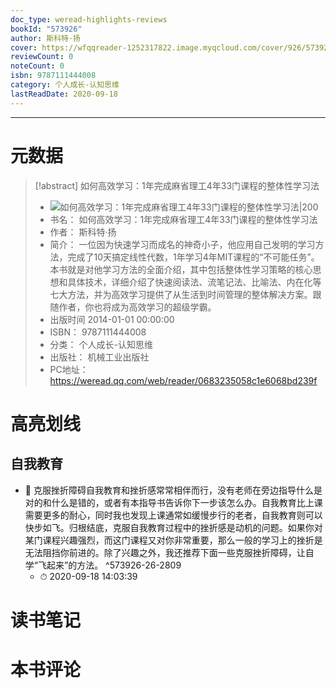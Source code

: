 ```yaml
---
doc_type: weread-highlights-reviews
bookId: "573926"
author: 斯科特·扬
cover: https://wfqqreader-1252317822.image.myqcloud.com/cover/926/573926/t7_573926.jpg
reviewCount: 0
noteCount: 0
isbn: 9787111444008
category: 个人成长-认知思维
lastReadDate: 2020-09-18
---
```


---
# 元数据
> [!abstract] 如何高效学习：1年完成麻省理工4年33门课程的整体性学习法
> - ![ 如何高效学习：1年完成麻省理工4年33门课程的整体性学习法|200](https://wfqqreader-1252317822.image.myqcloud.com/cover/926/573926/t7_573926.jpg)
> - 书名： 如何高效学习：1年完成麻省理工4年33门课程的整体性学习法
> - 作者： 斯科特·扬
> - 简介： 一位因为快速学习而成名的神奇小子，他应用自己发明的学习方法，完成了10天搞定线性代数，1年学习4年MIT课程的“不可能任务”。本书就是对他学习方法的全面介绍，其中包括整体性学习策略的核心思想和具体技术，详细介绍了快速阅读法、流笔记法、比喻法、内在化等七大方法，并为高效学习提供了从生活到时间管理的整体解决方案。跟随作者，你也将成为高效学习的超级学霸。
> - 出版时间 2014-01-01 00:00:00
> - ISBN： 9787111444008
> - 分类： 个人成长-认知思维
> - 出版社： 机械工业出版社
> - PC地址：https://weread.qq.com/web/reader/0683235058c1e6068bd239f

# 高亮划线

## 自我教育


- 📌 克服挫折障碍自我教育和挫折感常常相伴而行，没有老师在旁边指导什么是对的和什么是错的，或者有本指导书告诉你下一步该怎么办。自我教育比上课需要更多的耐心，同时我也发现上课通常如缓慢步行的老者，自我教育则可以快步如飞。归根结底，克服自我教育过程中的挫折感是动机的问题。如果你对某门课程兴趣强烈，而这门课程又对你非常重要，那么一般的学习上的挫折是无法阻挡你前进的。除了兴趣之外，我还推荐下面一些克服挫折障碍，让自学“飞起来”的方法。  ^573926-26-2809
    - ⏱ 2020-09-18 14:03:39 
# 读书笔记

# 本书评论
